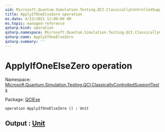 ```yaml
---
uid: Microsoft.Quantum.Simulation.Testing.QCI.ClassicallyControlledSupportTests.ApplyIfOneElseZero
title: ApplyIfOneElseZero operation
ms.date: 4/23/2021 12:00:00 AM
ms.topic: managed-reference
qsharp.kind: operation
qsharp.namespace: Microsoft.Quantum.Simulation.Testing.QCI.ClassicallyControlledSupportTests
qsharp.name: ApplyIfOneElseZero
qsharp.summary: ''
---
```


# ApplyIfOneElseZero operation

Namespace: [Microsoft.Quantum.Simulation.Testing.QCI.ClassicallyControlledSupportTests](xref:Microsoft.Quantum.Simulation.Testing.QCI.ClassicallyControlledSupportTests)

Package: [QCIExe](https://nuget.org/packages/QCIExe)




```qsharp
operation ApplyIfOneElseZero () : Unit
```


## Output : [Unit](xref:microsoft.quantum.qsharp.valueliterals#unit-literal)

